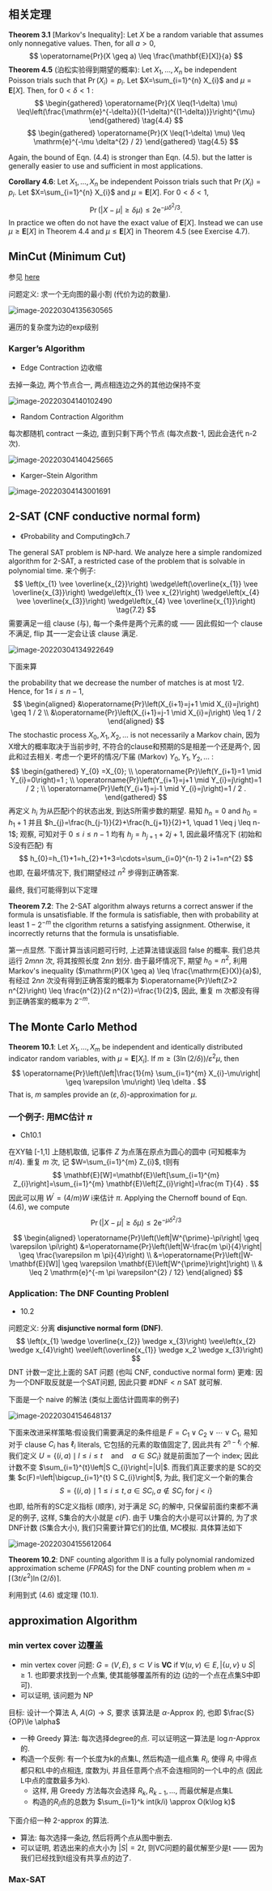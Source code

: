 
## 相关定理

**Theorem 3.1** [Markov's Inequality]: Let $X$ be a random variable that assumes only nonnegative values. Then, for all $a>0$,
$$
\operatorname{Pr}(X \geq a) \leq \frac{\mathbf{E}[X]}{a}
$$
**Theorem 4.5** (泊松实验得到期望的概率): Let $X_{1}, \ldots, X_{n}$ be independent Poisson trials such that $\operatorname{Pr}\left(X_{i}\right)=p_{i}$. Let $X=\sum_{i=1}^{n} X_{i}$ and $\mu=\mathbf{E}[X]$. Then, for $0<\delta<1$ :
$$
\begin{gathered}
\operatorname{Pr}(X \leq(1-\delta) \mu) \leq\left(\frac{\mathrm{e}^{-\delta}}{(1-\delta)^{(1-\delta)}}\right)^{\mu}
\end{gathered} \tag{4.4}
$$
$$
\begin{gathered}
\operatorname{Pr}(X \leq(1-\delta) \mu) \leq \mathrm{e}^{-\mu \delta^{2} / 2}
\end{gathered} \tag{4.5}
$$

Again, the bound of Eqn. (4.4) is stronger than Eqn. (4.5). but the latter is generally easier to use and sufficient in most applications.

**Corollary 4.6**: Let $X_{1}, \ldots, X_{n}$ be independent Poisson trials such that $\operatorname{Pr}\left(X_{i}\right)=p_{i}$. Let $X=\sum_{i=1}^{n} X_{i}$ and $\mu=\mathbf{E}[X] .$ For $0<\delta<1$,
$$
\operatorname{Pr}(|X-\mu| \geq \delta \mu) \leq 2 \mathrm{e}^{-\mu \delta^{2} / 3} . \tag{4.6}
$$
In practice we often do not have the exact value of $\mathbf{E}[X]$. Instead we can use $\mu \geq \mathbf{E}[X]$ in Theorem $4.4$ and $\mu \leq \mathbf{E}[X]$ in Theorem $4.5$ (see Exercise 4.7).

## MinCut (Minimum Cut)

参见 [here](https://cfonheart.github.io/2017/09/08/%E9%AB%98%E7%BA%A7%E7%AE%97%E6%B3%95%E4%B9%8BMin-Cut%E9%97%AE%E9%A2%98%E6%B1%82%E8%A7%A3/)

问题定义: 求一个无向图的最小割 (代价为边的数量).

![image-20220304135630565](media/Algo-MinCut-2SAT/image-20220304135630565.png)

遍历的复杂度为边的exp级别

### Karger’s Algorithm

- Edge Contraction 边收缩

去掉一条边, 两个节点合一, 两点相连边之外的其他边保持不变

![image-20220304140102490](media/Algo-MinCut-2SAT/image-20220304140102490.png)

- Random Contraction Algorithm

每次都随机 contract 一条边, 直到只剩下两个节点 (每次点数-1, 因此会迭代 n-2 次).

![image-20220304140425665](media/Algo-MinCut-2SAT/image-20220304140425665.png)

- Karger–Stein Algorithm

![image-20220304143001691](media/Algo-MinCut-2SAT/image-20220304143001691.png)

## 2-SAT (CNF conductive normal form)

- 《Probability and Computing》ch.7

The general SAT problem is NP-hard. We analyze here a simple randomized algorithm for 2-SAT, a restricted case of the problem that is solvable in polynomial time. 来个例子:
$$
\left(x_{1} \vee \overline{x_{2}}\right) \wedge\left(\overline{x_{1}} \vee \overline{x_{3}}\right) \wedge\left(x_{1} \vee x_{2}\right) \wedge\left(x_{4} \vee \overline{x_{3}}\right) \wedge\left(x_{4} \vee \overline{x_{1}}\right) \tag{7.2}
$$
需要满足一组 clause (与), 每一个条件是两个元素的或 —— 因此假如一个 clause 不满足, flip 其一一定会让该 clause 满足.

![image-20220304134922649](media/Algo-MinCut-2SAT/image-20220304134922649.png)

下面来算

the probability that we decrease the number of matches is at most $1 / 2 .$ Hence, for $1 \leq$ $i \leq n-1$,
$$
\begin{aligned}
&\operatorname{Pr}\left(X_{i+1}=j+1 \mid X_{i}=j\right) \geq 1 / 2 \\
&\operatorname{Pr}\left(X_{i+1}=j-1 \mid X_{i}=j\right) \leq 1 / 2
\end{aligned}
$$
The stochastic process $X_{0}, X_{1}, X_{2}, \ldots$ is not necessarily a Markov chain,  因为X增大的概率取决于当前步时, 不符合的clause和预期的S是相差一个还是两个, 因此和过去相关.  考虑一个更坏的情况/下届 (Markov) $Y_{0}, Y_{1}, Y_{2}, \ldots$ :
$$
\begin{gathered}
Y_{0} =X_{0}; \\
\operatorname{Pr}\left(Y_{i+1}=1 \mid Y_{i}=0\right)=1 ; \\
\operatorname{Pr}\left(Y_{i+1}=j+1 \mid Y_{i}=j\right)=1 / 2 ; \\
\operatorname{Pr}\left(Y_{i+1}=j-1 \mid Y_{i}=j\right)=1 / 2 .
\end{gathered}
$$
再定义 $h_i$ 为从匹配i个的状态出发, 到达S所需步数的期望. 易知 $h_{n}=0$ and $h_{0}=h_{1}+1$ 并且 $h_{j}=\frac{h_{j-1}}{2}+\frac{h_{j+1}}{2}+1, \quad 1 \leq j \leq n-1$; 观察, 可知对于 $0 \le i \le n-1$ 均有 $h_{j}=h_{j+1}+2 j+1$, 因此最坏情况下 (初始和S没有匹配) 有
$$
h_{0}=h_{1}+1=h_{2}+1+3=\cdots=\sum_{i=0}^{n-1} 2 i+1=n^{2}
$$
也即, 在最坏情况下, 我们期望经过 $n^2$ 步得到正确答案.

最终, 我们可能得到以下定理

**Theorem 7.2**: The 2-SAT algorithm always returns a correct answer if the formula is unsatisfiable. If the formula is satisfiable, then with probability at least $1-2^{-m}$ the clgorithm returns a satisfying assignment. Otherwise, it incorrectly returns that the formula is unsatisfiable.

第一点显然. 下面计算当该问题可行时, 上述算法错误返回 false 的概率. 我们总共运行 $2mnn$ 次, 将其按照长度 $2nn$ 划分. 由于最坏情况下, 期望 $h_0=n^2$, 利用 Markov's inequality ($\mathrm{P}(X \geq a) \leq \frac{\mathrm{E}(X)}{a}$), 有经过 $2nn$  次没有得到正确答案的概率为 $\operatorname{Pr}\left(Z>2 n^{2}\right) \leq \frac{n^{2}}{2 n^{2}}=\frac{1}{2}$, 因此, 重复 m 次都没有得到正确答案的概率为 $2^{-m}$.

## The Monte Carlo Method

**Theorem 10.1**: Let $X_{1}, \ldots, X_{m}$ be independent and identically distributed indicator random variables, with $\mu=\mathbf{E}\left[X_{i}\right]$. If $m \geq(3 \ln (2 / \delta)) / \varepsilon^{2} \mu$, then
$$
\operatorname{Pr}\left(\left|\frac{1}{m} \sum_{i=1}^{m} X_{i}-\mu\right| \geq \varepsilon \mu\right) \leq \delta .
$$
That is, $m$ samples provide an $(\varepsilon, \delta)$-approximation for $\mu$.

### 一个例子: 用MC估计 $\pi$

- Ch10.1

在XY轴 [-1,1] 上随机取值, 记事件 $Z$ 为点落在原点为圆心的圆中 (可知概率为 $\pi / 4$). 重复 $m$ 次, 记 $W=\sum_{i=1}^{m} Z_{i}$, t则有
$$
\mathbf{E}[W]=\mathbf{E}\left[\sum_{i=1}^{m} Z_{i}\right]=\sum_{i=1}^{m} \mathbf{E}\left[Z_{i}\right]=\frac{m T}{4} .
$$
因此可以用 $W^{\prime}=(4 / m) W$ i来估计 $\pi$. Applying the Chernoff bound of Eqn. (4.6), we compute
$$
\operatorname{Pr}(|X-\mu| \geq \delta \mu) \leq 2 \mathrm{e}^{-\mu \delta^{2} / 3} \tag{4.6}
$$

$$
\begin{aligned}
\operatorname{Pr}\left(\left|W^{\prime}-\pi\right| \geq \varepsilon \pi\right) &=\operatorname{Pr}\left(\left|W-\frac{m \pi}{4}\right| \geq \frac{\varepsilon m \pi}{4}\right) \\
&=\operatorname{Pr}\left(|W-\mathbf{E}[W]| \geq \varepsilon \mathbf{E}\left[W^{\prime}\right]\right) \\
& \leq 2 \mathrm{e}^{-m \pi \varepsilon^{2} / 12}
\end{aligned}
$$

### Application: The DNF Counting Problenl

- 10.2

问题定义: 分离 **disjunctive normal form (DNF)**.
$$
\left(x_{1} \wedge \overline{x_{2}} \wedge x_{3}\right) \vee\left(x_{2} \wedge x_{4}\right) \vee\left(\overline{x_{1}} \wedge x_2 \wedge x_{3}\right)
$$
DNT 计数一定比上面的 SAT 问题 (也叫 CNF, conductive normal form) 更难: 因为一个DNF取反就是一个SAT问题, 因此只要 $\text{\#DNF} < n$ SAT 就可解.

下面是一个 naive 的解法 (类似上面估计圆周率的例子)

![image-20220304154648137](media/Algo-MinCut-2SAT/image-20220304154648137.png)

下面来改进采样策略:假设我们需要满足的条件组是 $F=C_{1} \vee C_{2} \vee \cdots \vee C_{1}$, 易知对于 clause $C_{i}$ has $\ell_{i}$ literals, 它包括的元素的取值固定了, 因此共有 $2^{n-\ell_{i}}$ 个解. 我们定义 $U=\left\{(i , a) \mid  l \leq i \leq t  \quad \text{and}\quad a \in S C_{i}\right\}$ 就是前面加了一个 index; 因此计数不变 $\sum_{i=1}^{t}\left|S C_{i}\right|=|U|$. 而我们真正要求的是 SC的交集 $c(F)=\left|\bigcup_{i=1}^{t} S C_{i}\right|$, 为此, 我们定义一个新的集合
$$
S=\left\{(i, a) \mid 1 \leq i \leq t, a \in S C_{i}, a \notin S C_{j} \text { for } j<i\right\}
$$
也即, 给所有的SC定义指标 (顺序), 对于满足 $SC_i$ 的解中, 只保留前面约束都不满足的例子, 这样, S集合的大小就是 $c(F)$. 由于 U集合的大小是可以计算的, 为了求 DNF计数 (S集合大小), 我们只需要计算它们的比值, MC模拟. 具体算法如下

![image-20220304155612064](media/Algo-MinCut-2SAT/image-20220304155612064.png)

**Theorem 10.2**: DNF counting algorithm II is a fully polynomial randomized approximation scheme $(F P R A S)$ for the DNF counting problem when $m=\left\lceil\left(3 t / \varepsilon^{2}\right) \ln (2 / \delta)\right\rceil$.

利用到式 (4.6) 或定理 (10.1).

## approximation Algorithm

### min vertex cover 边覆盖

- min vertex cover 问题: $G=(V,E)$, $s \subset V$ is **VC** if $\forall (u,v) \in E, |\{u,v\} \cup S| \ge 1$. 也即要求找到一个点集, 使其能够覆盖所有的边 (边的一个点在点集S中即可).
- 可以证明, 该问题为 NP

目标: 设计一个算法 A, $A(G) \to S$, 要求 该算法是 $\alpha\text{-Approx}$ 的, 也即 $\frac{S}{OP}\le \alpha$

- 一种 Greedy 算法: 每次选择degree的点. 可以证明这一算法是 $\log n\text{-Approx}$ 的.
- 构造一个反例: 有一个长度为k的点集L, 然后构造一组点集 $R_i$, 使得 $R_i$ 中得点都只和L中的点相连, 度数为i, 并且任意两个点不会连相同的一个L中的点 (因此L中点的度数最多为k).
  - 这样, 用 Greedy 方法每次会选择 $R_k, R_{k-1},...$, 而最优解是点集L
  - 构造的$R_i$点的总数为 $\sum_{i=1}^k int(k/i) \approx O(k\log k)$

下面介绍一种 $2\text{-approx}$ 的算法.

- 算法: 每次选择一条边, 然后将两个点从图中删去.
- 可以证明, 若选出来的点大小为 $|S|=2t$, 则VC问题的最优解至少是t —— 因为我们已经找到t组没有共享点的边了.

### Max-SAT


